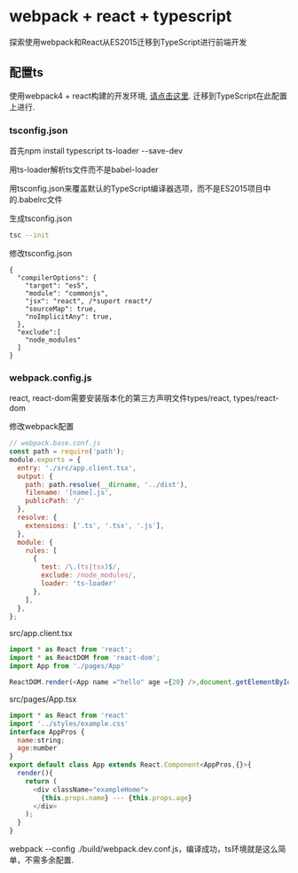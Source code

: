 # webpack + react + typescript

探索使用webpack和React从ES2015迁移到TypeScript进行前端开发

## 配置ts

使用webpack4 + react构建的开发环境, [请点击这里](https://github.com/dzfrontend/react-cli).
迁移到TypeScript在此配置上进行.

### tsconfig.json

首先npm install typescript ts-loader --save-dev

用ts-loader解析ts文件而不是babel-loader

用tsconfig.json来覆盖默认的TypeScript编译器选项，而不是ES2015项目中的.babelrc文件

生成tsconfig.json

```sh
tsc --init
```
修改tsconfig.json
```
{
  "compilerOptions": {
    "target": "es5",
    "module": "commonjs",                     
    "jsx": "react", /*suport react*/
    "sourceMap": true,
    "noImplicitAny": true,  
  },
  "exclude":[
    "node_modules"
  ]
}
```

### webpack.config.js

react, react-dom需要安装版本化的第三方声明文件types/react, types/react-dom

修改webpack配置
```js
// webpack.base.conf.js
const path = require('path');
module.exports = {
  entry: './src/app.client.tsx',
  output: {
    path: path.resolve(__dirname, '../dist'),
    filename: '[name].js',
    publicPath: '/'
  },
  resolve: {
    extensions: ['.ts', '.tsx', '.js'],
  },
  module: {
    rules: [
      {
        test: /\.(ts|tsx)$/,
        exclude: /node_modules/,
        loader: 'ts-loader'
      },
    ],
  },
};
```

src/app.client.tsx
```js
import * as React from 'react';
import * as ReactDOM from 'react-dom';
import App from './pages/App'

ReactDOM.render(<App name ="hello" age ={20} />,document.getElementById('root'));
```

src/pages/App.tsx
```js
import * as React from 'react'
import '../styles/example.css'
interface AppPros {
  name:string;
  age:number
}
export default class App extends React.Component<AppPros,{}>{
  render(){
    return (
      <div className="exampleHome">
        {this.props.name} --- {this.props.age}
      </div>
    );
  }
}
```

webpack --config ./build/webpack.dev.conf.js，编译成功，ts环境就是这么简单，不需多余配置.